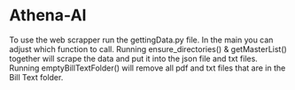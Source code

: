 # Athena-AI

To use the web scrapper run the gettingData.py file.  In the main you can adjust which function to call. 
Running ensure_directories() & getMasterList() together will scrape the data and put it into the json file and txt files.
Running emptyBillTextFolder() will remove all pdf and txt files that are in the Bill Text folder.
